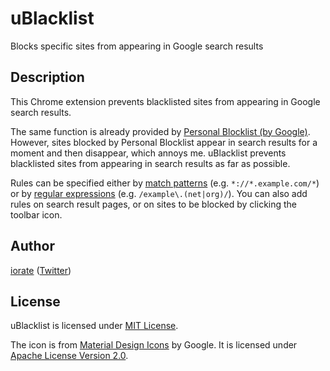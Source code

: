 # uBlacklist
Blocks specific sites from appearing in Google search results

## Description
This Chrome extension prevents blacklisted sites from appearing in Google search results.

The same function is already provided by [Personal Blocklist (by Google)](https://chrome.google.com/webstore/detail/personal-blocklist-by-goo/nolijncfnkgaikbjbdaogikpmpbdcdef). However, sites blocked by Personal Blocklist appear in search results for a moment and then disappear, which annoys me. uBlacklist prevents blacklisted sites from appearing in search results as far as possible.

Rules can be specified either by [match patterns](https://developer.mozilla.org/en-US/docs/Mozilla/Add-ons/WebExtensions/Match_patterns) (e.g. `*://*.example.com/*`) or by [regular expressions](https://developer.mozilla.org/en-US/docs/Web/JavaScript/Guide/Regular_Expressions) (e.g. `/example\.(net|org)/`). You can also add rules on search result pages, or on sites to be blocked by clicking the toolbar icon.

## Author
[iorate](https://github.com/iorate) ([Twitter](https://twitter.com/iorate))

## License
uBlacklist is licensed under [MIT License](LICENSE.txt).

The icon is from [Material Design Icons](https://material.io/tools/icons/) by Google. It is licensed under [Apache License Version 2.0](https://www.apache.org/licenses/LICENSE-2.0.txt).
